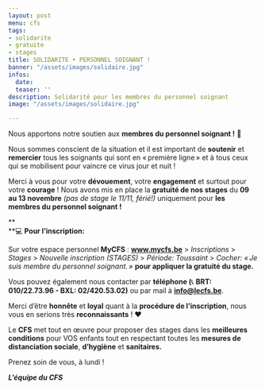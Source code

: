 ```yaml
---
layout: post
menu: cfs
tags:
- solidarite
- gratuite
- stages
title: SOLIDARITE • PERSONNEL SOIGNANT !
banner: "/assets/images/solidaire.jpg"
infos:
  date: 
  teaser: ''
description: Solidarité pour les membres du personnel soignant
image: "/assets/images/solidaire.jpg"

---
```

Nous apportons notre soutien aux **membres du personnel soignant !** 🤝

Nous sommes conscient de la situation et il est important de **soutenir** et **remercier** tous les soignants qui sont en « première ligne » et à tous ceux qui se mobilisent pour vaincre ce virus jour et nuit !

Merci à vous pour votre **dévouement**, votre **engagement** et surtout pour votre **courage** ! Nous avons mis en place la **gratuité de nos stages** du **09 au 13 novembre** _(pas de stage le 11/11, férié!)_ uniquement pour **les membres du personnel soignant !**

**  
**💻 **Pour l’inscription:**

Sur votre espace personnel **MyCFS** : **www.mycfs.be** > _Inscriptions_ > _Stages_ > _Nouvelle inscription (STAGES)_ > _Période: Toussaint_  > _Cocher: « Je suis membre du personnel soignant. »_ **pour appliquer la gratuité du stage.** 

Vous pouvez également nous contacter par **téléphone (**📞 **BRT: 010/22.73.96 - BXL: 02/420.53.02)** ou par mail à **info@lecfs.be**.

Merci d’être **honnête** et **loyal** quant à la **procédure de l’inscription**, nous vous en serions très **reconnaissants** ! ❤️

Le **CFS** met tout en œuvre pour proposer des stages dans les **meilleures conditions** pour VOS enfants tout en respectant toutes les **mesures de distanciation sociale**, **d’hygiène** et **sanitaires.**

Prenez soin de vous, à lundi !

**_L'équipe du CFS_**